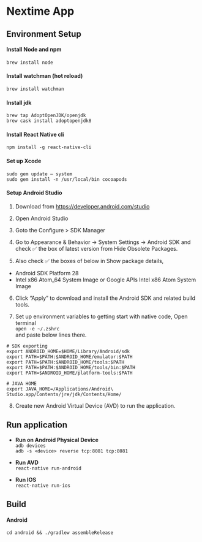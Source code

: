 # Nextime App

## Environment Setup 

#### Install Node and npm  
`brew install node`

#### Install watchman (hot reload)  
`brew install watchman`

#### Install jdk  
```
brew tap AdoptOpenJDK/openjdk
brew cask install adoptopenjdk8
```

#### Install React Native cli  
`npm install -g react-native-cli`

#### Set up Xcode
```
sudo gem update — system
sudo gem install -n /usr/local/bin cocoapods
```

#### Setup Android Studio
1) Download from https://developer.android.com/studio

2) Open Android Studio

3) Goto the Configure > SDK Manager

4) Go to Appearance & Behavior → System Settings → Android SDK and check ✅ the box of latest version from Hide Obsolete Packages.

5) Also check ✅ the boxes of below in Show package details,  
- Android SDK Platform 28  
- Intel x86 Atom_64 System Image or Google APIs Intel x86 Atom System Image

6) Click “Apply” to download and install the Android SDK and related build tools.

7) Set up environment variables to getting start with native code, Open terminal  
`open -e ~/.zshrc`  
and paste below lines there.
```
# SDK exporting
export ANDROID_HOME=$HOME/Library/Android/sdk
export PATH=$PATH:$ANDROID_HOME/emulator:$PATH
export PATH=$PATH:$ANDROID_HOME/tools:$PATH
export PATH=$PATH:$ANDROID_HOME/tools/bin:$PATH
export PATH=$ANDROID_HOME/platform-tools:$PATH

# JAVA HOME
export JAVA_HOME=/Applications/Android\ Studio.app/Contents/jre/jdk/Contents/Home/
```  

8) Create new Android Virtual Device (AVD) to run the application.


## Run application

- __Run on Android Physical Device__  
`adb devices`  
`adb -s <device> reverse tcp:8081 tcp:8081`

- __Run AVD__  
`react-native run-android`  

- __Run IOS__  
`react-native run-ios`


## Build

#### Android  
`cd android && ./gradlew assembleRelease`
